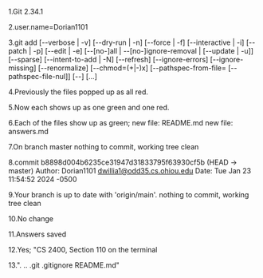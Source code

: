 1.Git 2.34.1 

2.user.name=Dorian1101

3.git add [--verbose | -v] [--dry-run | -n] [--force | -f] [--interactive | -i] [--patch | -p]
                 [--edit | -e] [--[no-]all | --[no-]ignore-removal | [--update | -u]] [--sparse]
                 [--intent-to-add | -N] [--refresh] [--ignore-errors] [--ignore-missing] [--renormalize]
                 [--chmod=(+|-)x] [--pathspec-from-file=<file> [--pathspec-file-nul]]
                 [--] [<pathspec>...]
                
4.Previously the files popped up as all red.

5.Now each shows up as one green and one red.

6.Each of the files show up as green; new file:   README.md
	new file:   answers.md

7.On branch master
nothing to commit, working tree clean

8.commit b8898d004b6235ce31947d31833795f63930cf5b (HEAD -> master)
Author: Dorian1101 <dwillia1@odd35.cs.ohiou.edu>
Date:   Tue Jan 23 11:54:52 2024 -0500

9.Your branch is up to date with 'origin/main'.
nothing to commit, working tree clean

10.No change

11.Answers saved

12.Yes; "CS 2400, Section 110 on the terminal

13.".  ..  .git  .gitignore  README.md"
